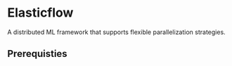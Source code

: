 Elasticflow
===========

A distributed ML framework that supports flexible parallelization strategies.

Prerequisties
-------------
